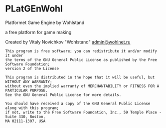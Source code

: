 PLatGEnWohl
===========

Platformet Game Engine by Wohlstand

a free platform for game making

Created by Vitaly Novichkov "Wohlstand" <admin@wohlnet.ru>

    This program is free software; you can redistribute it and/or modify it under
    the terms of the GNU General Public License as published by the Free Software Foundation;
    version 2 of the License
    
    This program is distributed in the hope that it will be useful, but WITHOUT ANY WARRANTY;
    without even the implied warranty of MERCHANTABILITY or FITNESS FOR A PARTICULAR PURPOSE.
    See the GNU General Public License for more details.
    
    You should have received a copy of the GNU General Public License along with this program;
    if not, write to the Free Software Foundation, Inc., 59 Temple Place - Suite 330, Boston,
    MA 02111-1307, USA
